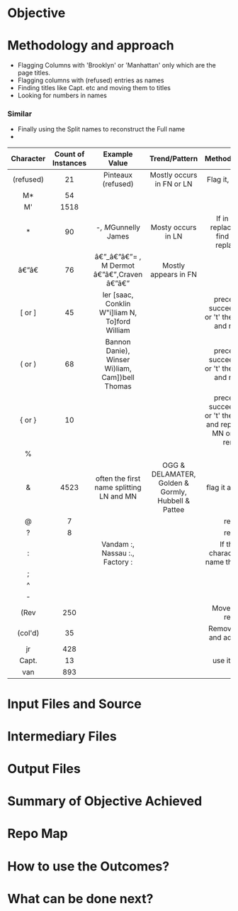 # Objective

# Methodology and approach

- Flagging Columns with 'Brooklyn' or 'Manhattan' only which are the page titles.
- Flagging columns with (refused) entries as names
- Finding titles like Capt. etc and moving them to titles
- Looking for numbers in names 


### Similar 

- Finally using the Split names to reconstruct the Full name 
- 

| Character 	| Count of Instances 	|                   Example Value                  	|                    Trend/Pattern                   	|                                       Method/Approach                                        	|
|:---------:	|:------------------:	|:------------------------------------------------:	|:--------------------------------------------------:	|:--------------------------------------------------------------------------------------------:	|
| (refused) 	|         21         	|                Pinteaux (refused)                	|              Mostly occurs in FN or LN             	| Flag it, but keep it                                                                         	|
|     M*    	|         54         	|                                                  	|                                                    	|                                                                                              	|
|     M'    	|        1518        	|                                                  	|                                                    	|                                                                                              	|
|     *     	|         90         	|               -*, M*Gunnelly James               	|                 Mosty occurs in LN                 	|                   If in FN then replace, if in LN find suitable replacement                  	|
|   â€”â€   	|         76         	|   â€”_â€”â€”= , M Dermot â€”â€”,Craven â€”â€”    	|                Mostly appears in FN                	|                                                                                              	|
|   [ or ]  	|         45         	|  ler [saac, Conklin W"i]liam N, To]ford William  	|                                                    	|                preceeded or succeeded by 'l' or 't' then replaced and repeated               	|
|   ( or )  	|         68         	| Bannon Danie), Winser Wi)liam,  Cam])bell Thomas 	|                                                    	|                preceeded or succeeded by 'l' or 't' then replaced and repeated               	|
|   { or }  	|         10         	|                                                  	|                                                    	| preceeded or succeeded by 'l' or 't' then replaced and repeated, if in MN or FN then remove, 	|
|     %     	|                    	|                                                  	|                                                    	|                                                                                              	|
|     &     	|        4523        	|     often the first name splitting LN and MN     	| OGG & DELAMATER, Golden & Gormly, Hubbell & Pattee 	| flag it as business                                                                          	|
|     @     	|          7         	|                                                  	|                                                    	|                                            remove                                            	|
|     ?     	|          8         	|                                                  	|                                                    	|                                            remove                                            	|
|     :     	|                    	|          Vandam :, Nassau :., Factory :          	|                                                    	|                        If the only character in first name then remove                       	|
|     ;     	|                    	|                                                  	|                                                    	|                                                                                              	|
|     ^     	|                    	|                                                  	|                                                    	|                                                                                              	|
|     -     	|                    	|                                                  	|                                                    	|                                                                                              	|
|    (Rev   	|         250        	|                                                  	|                                                    	|                                   Move it to title, remove                                   	|
|  (col'd)  	|         35         	|                                                  	|                                                    	|                              Remove the field and add a flag ()                              	|
|     jr    	|                428 	|                                                  	|                                                    	|                                                                                              	|
| Capt.     	|                 13 	|                                                  	|                                                    	|                                      use it as a title                                       	|
| van       	|                893 	|                                                  	|                                                    	|                                                                                              	|


# Input Files and Source

# Intermediary Files

# Output Files

# Summary of Objective Achieved

# Repo Map

# How to use the Outcomes?

# What can be done next? 
